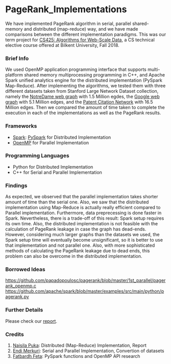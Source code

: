 # PageRank_Implementations
We have implemented PageRank algorithm in serial, parallel shared-memory and distributed (map-reduce) way, and we have made comparisons between the different implementation paradigms. This was our term project for [CS425: Algorithms for Web-Scale Data](https://stars.bilkent.edu.tr/syllabus/view/CS/425/), a CS technical elective course offered at Bilkent University, Fall 2018.
### Brief Info
We used OpenMP application programming interface that supports multi-platform shared memory multiprocessing programming in C++, and Apache Spark unified analytics engine for the distributed implementation (PySpark Map-Reduce). After implementing the algorithms, we tested them with three different datasets taken from Stanford Large Network Dataset collection, namely the [NotreDame web graph](https://snap.stanford.edu/data/web-NotreDame.html) with 1.5 Million egdes, the [Google web graph](https://snap.stanford.edu/data/web-Google.html) with 5.1 Million edges, and the [Patent Citation Network](https://snap.stanford.edu/data/cit-Patents.html) with 16.5 Million edges. Then we compared the amount of time taken to complete the execution in each of the implementations as well as the PageRank results.
### Frameworks
* [Spark](https://spark.apache.org/): [PySpark](http://spark.apache.org/docs/2.2.0/api/python/pyspark.html) for Distributed Implementation
* [OpenMP](https://www.openmp.org/) for Parallel Implementation
### Programming Languages
* Python for Distributed Implementation
* C++ for Serial and Parallel Implementation
### Findings
As expected, we observed that the parallel implementation takes shorter amount of time than the serial one. Also, we saw that the distributed implementation using Map-Reduce is actually really efficient compared to Parallel implementation. Furthermore, data preprecessing is done faster in Spark. Nevertheless, there is a trade-off of this result: Spark setup requires its own time. Also, the distributed implementation is not feasible with the calculation of PageRank leakage in case the graph has dead-ends. However, considering much larger graphs than the datasets we used, the Spark setup time will eventually become unsignificant, so it is better to use that implementation and not parallel one. Also, with more sophisticated methods of calculating the PageRank leakage due to dead ends, this problem can also be overcome in the distributed implementation.
### Borrowed Ideas
https://github.com/papadopoulosc/pagerank/blob/master/1st_parallel/pagerank_openmp.c
https://github.com/apache/spark/blob/master/examples/src/main/python/pagerank.py
### Further Details
Please check our [report](https://github.com/NaisilaPuka/PageRank_Implementations/blob/master/PR_Implementations_Report.pdf).
### Credits
1. [Naisila Puka](https://github.com/NaisilaPuka): Distributed (Map-Reduce) Implementation, Report
2. [Endi Merkuri](https://github.com/endimerkuri): Serial and Parallel Implementation, Convertion of datasets
3. [Fatbardh Feta](https://github.com/fatbardhfeta): PySpark functions and OpenMP API research
